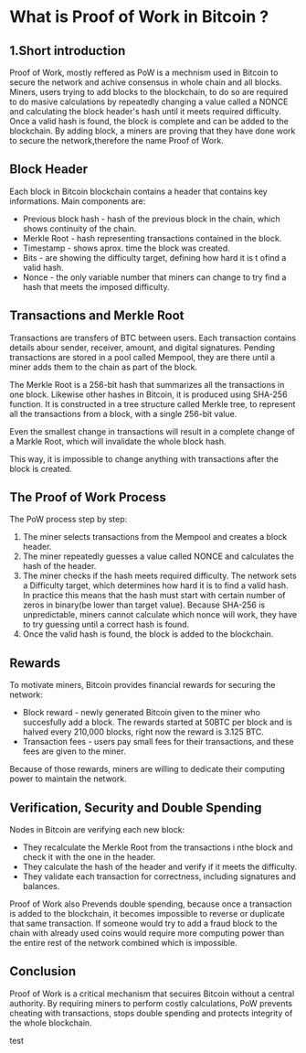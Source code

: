 # What is Proof of Work in Bitcoin ?

## 1.Short introduction

Proof of Work, mostly reffered as PoW is a mechnism used in Bitcoin to secure the network and achive consensus in whole chain and all blocks. Miners, users trying to add blocks to the blockchain, to do so are required to do masive calculations by repeatedly changing a value called a NONCE and calculating the block header's hash until it meets required difficulty. Once a valid hash is found, the block is complete and can be added to the blockchain. By adding block, a miners are proving that they have done work to secure the network,therefore the name Proof of Work. 

## Block Header

Each block in Bitcoin blockchain contains a header that contains key informations.
Main components are:
* Previous block hash - hash of the previous block in the chain, which shows continuity of the chain.
* Merkle Root - hash representing transactions contained in the block.
* Timestamp - shows aprox. time the block was created. 
* Bits - are showing the difficulty target, defining how hard it is t ofind a valid hash. 
* Nonce - the only variable number that miners can change to try find a hash that meets the imposed difficulty.

## Transactions and Merkle Root

Transactions are transfers of BTC between users. Each transaction contains details abour sender, receiver, amount, and digital signatures. Pending transactions are stored in a pool called Mempool, they are there until a miner adds them to the chain as part of the block.

The Merkle Root is a 256-bit hash that summarizes all the transactions in one block. Likewise other hashes in Bitcoin, it is produced using SHA-256 function. It is constructed in a tree structure called Merkle tree, to represent all the transactions from a block, with a single 256-bit value. 

Even the smallest change in transactions will result in a complete change of a Markle Root, which will invalidate the whole block hash.

This way, it is impossible to change anything with transactions after the block is created. 

## The Proof of Work Process

The PoW process step by step:
1. The miner selects transactions from the Mempool and creates a block header.
2. The miner repeatedly guesses a value called NONCE and calculates the hash of the header.
3. The miner checks if the hash meets required difficulty.
The network sets a Difficulty target, which determines how hard it is to find a valid hash. In practice this means that the hash must start with certain number of zeros in binary(be lower than target value).
Because SHA-256 is unpredictable, miners cannot calculate which nonce will work, they have to try guessing until a correct hash is found.
5. Once the valid hash is found, the block is added to the blockchain.

## Rewards

To motivate miners, Bitcoin provides financial rewards for securing the network:
* Block reward - newly generated Bitcoin given to the miner who succesfully add a block. The rewards started at 50BTC per block and is halved every 210,000 blocks, right now the reward is 3.125 BTC.
* Transaction fees - users pay small fees for their transactions, and these fees are given to the miner.

Because of those rewards, miners are willing to dedicate their computing power to maintain the network.

## Verification, Security and Double Spending

Nodes in Bitcoin are verifying each new block:
* They recalculate the Merkle Root from the transactions i nthe block and check it with the one in the header.
* They calculate the hash of the header and verify if it meets the difficulty.
* They validate each transaction for correctness, including signatures and balances.

Proof of Work also Prevends double spending, because once a transaction is added to the blockchain, it becomes impossible to reverse or duplicate that same transaction. 
If someone would try to add a fraud block to the chain with already used coins would require more computing power than the entire rest of the network combined which is impossible.

## Conclusion

Proof of Work is a critical mechanism that secuires Bitcoin without a central authority. By requiring miners to perform costly calculations, PoW prevents cheating with transactions, stops double spending and protects integrity of the whole blockchain.

test